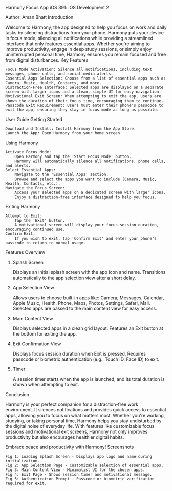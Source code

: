 Harmony Focus App
iOS 391: iOS Development 2

Author: Aman Bhatt
Introduction

Welcome to Harmony, the app designed to help you focus on work and daily tasks by silencing distractions from your phone. Harmony puts your device in focus mode, silencing all notifications while providing a streamlined interface that only features essential apps. Whether you're aiming to improve productivity, engage in deep study sessions, or simply enjoy uninterrupted personal time, Harmony ensures you remain focused and free from digital disturbances.
Key Features

    Focus Mode Activation: Silence all notifications, including text messages, phone calls, and social media alerts.
    Essential Apps Selection: Choose from a list of essential apps such as Camera, Music, Health, Contacts, and more.
    Distraction-Free Interface: Selected apps are displayed on a separate screen with larger icons and a clean, simple UI for easy navigation.
    Motivational Exit Screen: When attempting to exit the app, users are shown the duration of their focus time, encouraging them to continue.
    Passcode Exit Requirement: Users must enter their phone's passcode to exit the app, ensuring they stay in focus mode as long as possible.

User Guide
Getting Started

    Download and Install: Install Harmony from the App Store.
    Launch the App: Open Harmony from your home screen.

Using Harmony

    Activate Focus Mode:
        Open Harmony and tap the 'Start Focus Mode' button.
        Harmony will automatically silence all notifications, phone calls, and alerts.
    Select Essential Apps:
        Navigate to the 'Essential Apps' section.
        Browse and select the apps you want to include (Camera, Music, Health, Contacts, etc.).
    Navigate the Focus Screen:
        Access your selected apps on a dedicated screen with larger icons.
        Enjoy a distraction-free interface designed to help you focus.

Exiting Harmony

    Attempt to Exit:
        Tap the 'Exit' button.
        A motivational screen will display your focus session duration, encouraging continued use.
    Confirm Exit:
        If you wish to exit, tap 'Confirm Exit' and enter your phone's passcode to return to normal usage.

Features Overview
1. Splash Screen

    Displays an initial splash screen with the app icon and name.
    Transitions automatically to the app selection view after a short delay.

2. App Selection View

    Allows users to choose built-in apps like:
        Camera, Messages, Calendar, Apple Music, Health, Phone, Maps, Photos, Settings, Safari, Mail.
    Selected apps are passed to the main content view for easy access.

3. Main Content View

    Displays selected apps in a clean grid layout.
    Features an Exit button at the bottom for exiting the app.

4. Exit Confirmation View

    Displays focus session duration when Exit is pressed.
    Requires passcode or biometric authentication (e.g., Touch ID, Face ID) to exit.

5. Timer

    A session timer starts when the app is launched, and its total duration is shown when attempting to exit.

Conclusion

Harmony is your perfect companion for a distraction-free work environment. It silences notifications and provides quick access to essential apps, allowing you to focus on what matters most. Whether you're working, studying, or taking personal time, Harmony helps you stay undisturbed by the digital noise of everyday life. With features like customizable focus sessions and motivational exit screens, Harmony not only improves productivity but also encourages healthier digital habits.

Embrace peace and productivity with Harmony!
Screenshots

    Fig 1: Loading Splash Screen - Displays app logo and name during initialization.
    Fig 2: App Selection Page - Customizable selection of essential apps.
    Fig 3: Main Content View - Minimalist UI for the chosen apps.
    Fig 4: Exit Page - Shows session timer and motivational message.
    Fig 5: Authentication Prompt - Passcode or biometric verification required for exit.
